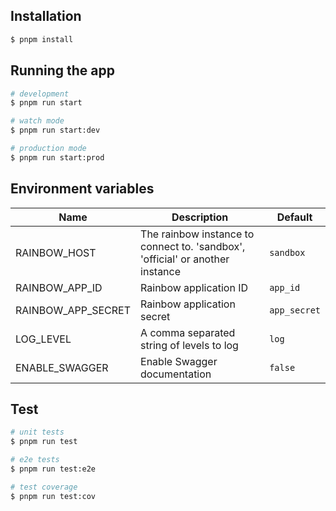 ## Installation

```bash
$ pnpm install
```

## Running the app

```bash
# development
$ pnpm run start

# watch mode
$ pnpm run start:dev

# production mode
$ pnpm run start:prod
```

## Environment variables

| Name               | Description                                                                   | Default      |
|--------------------|-------------------------------------------------------------------------------|--------------|
| RAINBOW_HOST       | The rainbow instance to connect to. 'sandbox', 'official' or another instance | `sandbox`    |
| RAINBOW_APP_ID     | Rainbow application ID                                                        | `app_id`     |
| RAINBOW_APP_SECRET | Rainbow application secret                                                    | `app_secret` |
| LOG_LEVEL          | A comma separated string of levels to log                                     | `log`        |
| ENABLE_SWAGGER     | Enable Swagger documentation                                                  | `false`      |


## Test

```bash
# unit tests
$ pnpm run test

# e2e tests
$ pnpm run test:e2e

# test coverage
$ pnpm run test:cov
```
